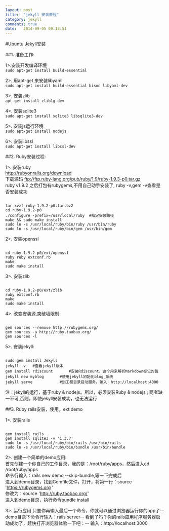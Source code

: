 ```yaml
---
layout: post
title:  "jekyll 安装教程"
category: jekyll
comments: true
date:   2014-09-05 09:18:51
---
```


#Ubuntu Jekyll安装

##1. 准备工作:  

1>.安装开发编译环境  
`sudo apt-get install build-essential`

2>. 用apt-get 来安装libyaml  
`sudo apt-get install build-essential bison libyaml-dev`

3>. 安装zlib  
`apt-get install zlib1g-dev`

4>. 安装sqlite3  
`sudo apt-get install sqlite3 libsqlite3-dev`

5>. 安装js运行环境  
`sudo apt-get install nodejs`

6>. 安装libssl  
`sudo apt-get install libssl-dev`


##2. Ruby安装过程:  

1>. 安装ruby  
<span class="impor">http://rubyonrails.org/download  
下载源码 ftp://ftp.ruby-lang.org/pub/ruby/1.9/ruby-1.9.3-p0.tar.gz  
ruby v1.9.2 之后打包有rubygems,不用自己动手安装了, ruby -v,gem -v查看是否安装成功</span>
<pre><code>
tar xvzf ruby-1.9.2-p0.tar.bz2
cd ruby-1.9.2-p0
./configure -prefix=/usr/local/ruby  #指定安装路径
make && sudo make install
sudo ln -s /usr/local/ruby/bin/ruby /usr/bin/ruby
sudo ln -s /usr/local/ruby/bin/gem /usr/bin/gem
</code></pre>

2>. 安装openssl  
<pre><code>
cd ruby-1.9.2-p0/ext/openssl
ruby ruby extconf.rb
make
sudo make install
</code></pre>

3>. 安装zlib  
<pre><code>
cd ruby-1.9.2-p0/ext/zlib
ruby extconf.rb
make
sudo make install
</code></pre>

4>. 改变安装源,突破墙限制  
<pre><code>
gem sources --remove http://rubygems.org/
gem sources -a http://ruby.taobao.org/
gem sources -l
</code></pre>

5>. 安装jekyll:  
<pre><code>
sudo gem install Jekyll
jekyll -v	#查看jekyll版本
gem install rdiscount		#安装Rdiscount，这个用来解析Markdown标记的包
jekyll new myblog		#使用jekyll初始化blog_系统
jekyll serve			#到工程目录启动服务。输入：http://localhost:4000
</code></pre>

<span class="impor">注：jekyll的运行，基于ruby & nodejs。所以，必须安装Ruby & nodejs ; 两者缺一不可,否则，即使jekyll安装成功，也无法运行</span>


##3. Ruby rails安装，使用。ext demo

1>. 安装rails  
<pre><code>
gem install rails
gem install sqlite3 -v '1.3.7'
sudo ln -s /usr/local/ruby/bin/rails /usr/bin/rails
sudo ln -s /usr/local/ruby/bin/bundle /usr/bin/bundle
</code></pre>

2>. 创建一个简单的demo应用:  
首先创建一个你自己的工作目录，我的是：/root/ruby/apps，然后进入cd /root/ruby/apps  
命令行输入：rails new demo --skip-bundle,等一下完成后  
进入到demo目录，找到Gemfile文件，打开，将第一行：source 'https://rubygems.org '  
修改为：source 'http://ruby.taobao.org/'  
进入到demo目录，执行命令bundle install

3>. 运行应用
只要你再输入最后一个命令，你就可以通过浏览器运行你的app了--
demo目录下命令行输入：rails server--
看到了吗？你的rails应用程序服务器启动成功了，赶快打开浏览器体验一下吧：--
输入：http://localhost:3000

